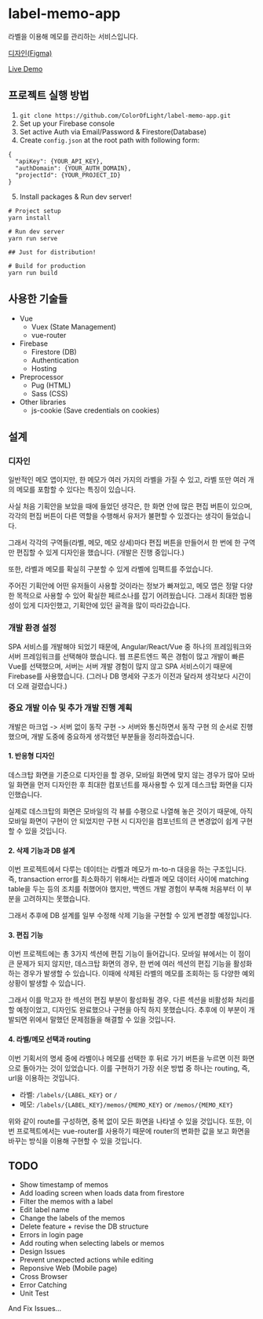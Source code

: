 # label-memo-app

라벨을 이용해 메모를 관리하는 서비스입니다.

[디자인(Figma)](https://www.figma.com/file/Mv3lEV0Y59PsnzfU2CKv5aYz/memoApp?node-id=17%3A64)

[Live Demo](https://label-memo-app.firebaseapp.com/)

## 프로젝트 실행 방법
1. `git clone https://github.com/ColorOfLight/label-memo-app.git`
2. Set up your Firebase console
3. Set active Auth via Email/Password & Firestore(Database)
4. Create `config.json` at the root path with following form:

```
{
  "apiKey": {YOUR_API_KEY},
  "authDomain": {YOUR_AUTH_DOMAIN},
  "projectId": {YOUR_PROJECT_ID}
}
```

5. Install packages & Run dev server!

```
# Project setup
yarn install

# Run dev server
yarn run serve

## Just for distribution!

# Build for production
yarn run build
```

## 사용한 기술들
- Vue
  - Vuex (State Management)
  - vue-router
- Firebase
  - Firestore (DB)
  - Authentication
  - Hosting
- Preprocessor
  - Pug (HTML)
  - Sass (CSS)
- Other libraries
  - js-cookie (Save credentials on cookies)

## 설계

### 디자인

일반적인 메모 앱이지만, 한 메모가 여러 가지의 라벨을 가질 수 있고, 라벨 또만 여러 개의 메모를 포함할 수 있다는 특징이 있습니다.

사실 처음 기획안을 보았을 때에 들었던 생각은, 한 화면 안에 많은 편집 버튼이 있으며, 각각의 편집 버튼이 다른 역할을 수행해서 유저가 불편할 수 있겠다는 생각이 들었습니다.

그래서 각각의 구역들(라벨, 메모, 메모 상세)마다 편집 버튼을 만들어서 한 번에 한 구역만 편집할 수 있게 디자인을 했습니다. (개발은 진행 중입니다.)

또한, 라벨과 메모를 확실히 구분할 수 있게 라벨에 임팩트를 주었습니다.

주어진 기획안에 어떤 유저들이 사용할 것이라는 정보가 빠져있고, 메모 앱은 정말 다양한 목적으로 사용할 수 있어 확실한 페르소나를 잡기 어려웠습니다. 그래서 최대한 범용성이 있게 디자인했고, 기획안에 있던 골격을 많이 따라갔습니다.

### 개발 환경 설정

SPA 서비스를 개발해야 되었기 때문에, Angular/React/Vue 중 하나의 프레임워크와 서버 프레임워크를 선택해야 했습니다. 웹 프론트엔드 쪽은 경험이 많고 개발이 빠른 Vue를 선택했으며, 서버는 서버 개발 경험이 많지 않고 SPA 서비스이기 때문에 Firebase를 사용했습니다. (그러나 DB 명세와 구조가 이전과 달라져 생각보다 시간이 더 오래 걸렸습니다.)

### 중요 개발 이슈 및 추가 개발 진행 계획

개발은 마크업 -> 서버 없이 동작 구현 -> 서버와 통신하면서 동작 구현 의 순서로 진행했으며, 개발 도중에 중요하게 생각했던 부분들을 정리하겠습니다.

#### 1. 반응형 디자인

데스크탑 화면을 기준으로 디자인을 할 경우, 모바일 화면에 맞지 않는 경우가 많아 모바일 화면을 먼저 디자인한 후 최대한 컴포넌트를 재사용할 수 있게 데스크탑 화면을 디자인했습니다.

실제로 데스크탑의 화면은 모바일의 각 뷰를 수평으로 나열해 놓은 것이기 때문에, 아직 모바일 화면이 구현이 안 되었지만 구현 시 디자인을 컴포넌트의 큰 변경없이 쉽게 구현할 수 있을 것입니다.

#### 2. 삭제 기능과 DB 설계

이번 프로젝트에서 다루는 데이터는 라벨과 메모가 m-to-n 대응을 하는 구조입니다. 즉, transaction error를 최소화하기 위해서는 라벨과 메모 데이터 사이에 matching table을 두는 등의 조치를 취했어야 했지만, 백엔드 개발 경험이 부족해 처음부터 이 부분을 고려하지는 못했습니다.

그래서 추후에 DB 설계를 일부 수정해 삭제 기능을 구현할 수 있게 변경할 예정입니다.

#### 3. 편집 기능

이번 프로젝트에는 총 3가지 섹션에 편집 기능이 들어갑니다. 모바일 뷰에서는 이 점이 큰 문제가 되지 않지만, 데스크탑 화면의 경우, 한 번에 여러 섹션의 편집 기능을 활성화하는 경우가 발생할 수 있습니다. 이때에 삭제된 라벨의 메모를 조회하는 등 다양한 예외 상황이 발생할 수 있습니다.

그래서 이를 막고자 한 섹션의 편집 부분이 활성화될 경우, 다른 섹션을 비활성화 처리를 할 예정이었고, 디자인도 완료했으나 구현을 아직 하지 못했습니다. 추후에 이 부분이 개발되면 위에서 말했던 문제점들을 해결할 수 있을 것입니다.

#### 4. 라벨/메모 선택과 routing

이번 기획서의 명세 중에 라벨이나 메모를 선택한 후 뒤로 가기 버튼을 누르면 이전 화면으로 돌아가는 것이 있었습니다. 이를 구현하기 가장 쉬운 방법 중 하나는 routing, 즉, url을 이용하는 것입니다.

- 라벨: `/labels/{LABEL_KEY}` or `/`
- 메모: `/labels/{LABEL_KEY}/memos/{MEMO_KEY}` or `/memos/{MEMO_KEY}`

위와 같이 route를 구성하면, 중복 없이 모든 화면을 나타낼 수 있을 것입니다. 또한, 이번 프로젝트에서는 vue-router를 사용하기 때문에 router의 변화한 값을 보고 화면을 바꾸는 방식을 이용해 구현할 수 있을 것입니다.

## TODO
- Show timestamp of memos
- Add loading screen when loads data from firestore
- Filter the memos with a label
- Edit label name
- Change the labels of the memos
- Delete feature + revise the DB structure
- Errors in login page
- Add routing when selecting labels or memos
- Design Issues
- Prevent unexpected actions while editing
- Reponsive Web (Mobile page)
- Cross Browser
- Error Catching
- Unit Test

And Fix Issues...